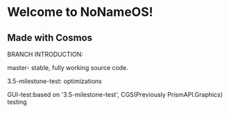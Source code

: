 # <b> Welcome to NoNameOS!</b>
## Made with Cosmos

BRANCH INTRODUCTION:

master- stable, fully working source code.

3.5-milestone-test: optimizations

GUI-test:based on '3.5-milestone-test', CGS(Previously PrismAPI.Graphics) testing
